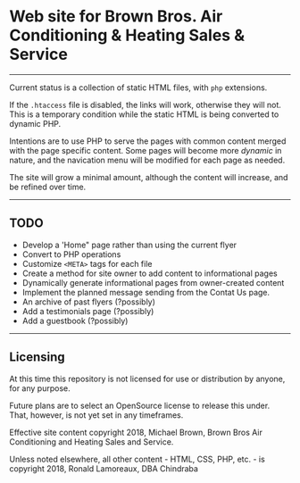 # Web site for Brown Bros. Air Conditioning & Heating Sales & Service

---

Current status is a collection of static HTML files, with `php` extensions.

If the `.htaccess` file is disabled, the links will work, otherwise they will not. This is a temporary condition while the static HTML is being converted to dynamic PHP.

Intentions are to use PHP to serve the pages with common content merged with the page specific content. Some pages will become more _dynamic_ in nature, and the navication menu will be modified for each page as needed.

The site will grow a minimal amount, although the content will increase, and be refined over time.

---

## TODO

- Develop a 'Home" page rather than using the current flyer
- Convert to PHP operations
- Customize `<META>` tags for each file
- Create a method for site owner to add content to informational pages
- Dynamically generate informational pages from owner-created content
- Implement the planned message sending from the Contat Us page.
- An archive of past flyers (?possibly)
- Add a testimonials page (?possibly)
- Add a guestbook (?possibly)

---

## Licensing

At this time this repository is not licensed for use or distribution by anyone, for any purpose.

Future plans are to select an OpenSource license to release this under. That, however, is not yet set in any timeframes.

Effective site content copyright 2018, Michael Brown, Brown Bros Air Conditioning and Heating Sales and Service.

Unless noted elsewhere, all other content - HTML, CSS, PHP, etc. - is copyright 2018, Ronald Lamoreaux, DBA Chindraba

